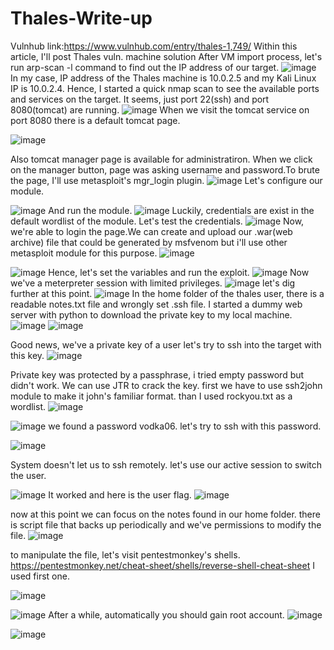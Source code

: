 # Thales-Write-up
Vulnhub link:https://www.vulnhub.com/entry/thales-1,749/
Within this article, I'll post Thales vuln. machine solution
After VM import process, let's run arp-scan -l command to find out the IP address of our target.
![image](https://github.com/harunsvnc/Thales-Write-up/assets/75423540/99edaed9-8946-4494-83ec-ac828284ef10)
In my case, IP address of the Thales machine is 10.0.2.5 and my Kali Linux IP is 10.0.2.4. 
Hence, I started a quick nmap scan to see the available ports and services on the target.
It seems, just port 22(ssh) and port 8080(tomcat) are running.
![image](https://github.com/harunsvnc/Thales-Write-up/assets/75423540/864a2ee1-c774-4101-9e61-b2ab39a9531a)
When we visit the tomcat service on port 8080 there is a default tomcat page.

![image](https://github.com/harunsvnc/Thales-Write-up/assets/75423540/017ecea5-5baa-4ae4-a9ee-cb5764fc8b81)

Also tomcat manager page is available for administratiron. When we click on the manager button, page was asking username and
password.To brute the page, I'll use metasploit's mgr_login plugin.
![image](https://github.com/harunsvnc/Thales-Write-up/assets/75423540/4483ad0c-b74d-4678-bfbb-ef9402407cf1)
Let's configure our module.

![image](https://github.com/harunsvnc/Thales-Write-up/assets/75423540/afc9f3a0-06d2-4a7a-ab45-e2dabe870dc3)
And run the module.
![image](https://github.com/harunsvnc/Thales-Write-up/assets/75423540/e7cd4904-794e-4e7b-91ba-ea670c8f56fc)
Luckily, credentials are exist in the default wordlist of the module.
Let's test the credentials.
![image](https://github.com/harunsvnc/Thales-Write-up/assets/75423540/69ba8185-8e15-4f4e-b5ff-38db717aeb65)
 Now, we're able to login the page.We can create and upload our .war(web archive) file that could be generated by msfvenom but i'll use other metasploit module for this purpose.
 ![image](https://github.com/harunsvnc/Thales-Write-up/assets/75423540/1a522e8d-6ffd-4581-8928-70d9a6a95413)

![image](https://github.com/harunsvnc/Thales-Write-up/assets/75423540/602755f1-d6da-4fef-96a4-4155420fdf43)
Hence, let's set the variables and run the exploit.
![image](https://github.com/harunsvnc/Thales-Write-up/assets/75423540/711ff173-aba0-4687-b83a-165d5c600754)
Now we've a meterpreter session with limited privileges.
![image](https://github.com/harunsvnc/Thales-Write-up/assets/75423540/93f4a921-16a7-4e2a-afba-63280aa215b5)
let's dig further at this point.
![image](https://github.com/harunsvnc/Thales-Write-up/assets/75423540/0a946ea6-31cc-436a-ab77-7fd31ea17f62)
In the home folder of the thales user, there is a readable notes.txt file and wrongly set .ssh file. I started a dummy web
server with python to download the private key to my local machine.
![image](https://github.com/harunsvnc/Thales-Write-up/assets/75423540/5ba4591f-8020-4182-b82c-717461b39ea9)
![image](https://github.com/harunsvnc/Thales-Write-up/assets/75423540/a5088e58-015b-4cc1-8a20-cf04a15c49c5)

Good news, we've a private key of a user let's try to ssh into the target with this key.
![image](https://github.com/harunsvnc/Thales-Write-up/assets/75423540/2c4d231e-9919-41a0-886d-d669f8bfec59)

Private key was protected by a passphrase, i tried empty password but didn't work. We can use JTR to crack the key.
first we have to use ssh2john module to make it john's familiar format. than I used rockyou.txt as a wordlist.
![image](https://github.com/harunsvnc/Thales-Write-up/assets/75423540/de149c3c-53d0-4cfc-9e71-6c363e97519f)

![image](https://github.com/harunsvnc/Thales-Write-up/assets/75423540/8c7e3056-bd87-4653-8f0d-d46d55a4948d)
we found a password vodka06. let's try to ssh with this password.

![image](https://github.com/harunsvnc/Thales-Write-up/assets/75423540/59f49170-6151-4948-b3b6-2eeff92c215f)

System doesn't let us to ssh remotely. let's use our active session to switch the user.

![image](https://github.com/harunsvnc/Thales-Write-up/assets/75423540/946081ed-cd9e-415a-97f7-8bc59395f488)
It worked and here is the user flag.
![image](https://github.com/harunsvnc/Thales-Write-up/assets/75423540/61df4529-0f3a-4120-af4a-c6586b1bf273)

now at this point we can focus on the notes found in our home folder. there is script file that backs up periodically
and we've permissions to modify the file.
![image](https://github.com/harunsvnc/Thales-Write-up/assets/75423540/a3bcfc70-dfba-48ed-9b41-45980abdb7c8)

to manipulate the file, let's visit pentestmonkey's shells.
https://pentestmonkey.net/cheat-sheet/shells/reverse-shell-cheat-sheet
I used first one.


![image](https://github.com/harunsvnc/Thales-Write-up/assets/75423540/788f52a2-0ae4-4fbd-9585-b96e2aa279cb)

![image](https://github.com/harunsvnc/Thales-Write-up/assets/75423540/d56d3acb-2283-429e-9f2d-232a8e0f45de)
After a while, automatically you should gain root account.
![image](https://github.com/harunsvnc/Thales-Write-up/assets/75423540/4e322a57-4051-4f4f-b4a4-8cd3df368c29)

![image](https://github.com/harunsvnc/Thales-Write-up/assets/75423540/99a887c4-ecc2-443d-9200-769816fc6e3d)
